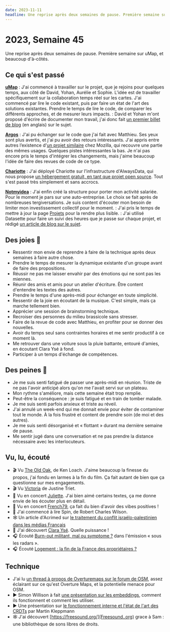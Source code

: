 ```yaml
---
date: 2023-11-11
headline: Une reprise après deux semaines de pause. Première semaine sur uMap, et beaucoup d'à-côtés.
---
```


# 2023, Semaine 45

Une reprise après deux semaines de pause. Première semaine sur uMap, et beaucoup d'à-côtés.

## Ce qui s'est passé

**[uMap](https://umap.openstreetmap.fr/)**
: J'ai commencé à travailler sur le projet, que je rejoins pour quelques temps, aux côté de David, Yohan, Aurélie et Sophie. L'idée est de travailler spécifiquement sur la collaboration temps réel sur les cartes. J'ai commencé par lire le code existant, puis par faire un état de l'art des solutions existantes. Prendre le temps de lire le code, de comparer les différents approches, et de mesurer leurs impacts.
: David et Yohan m'ont proposé d'écrire de documenter mon travail, j'ai donc fait [un premier billet de blog](/adding-real-time-collaboration-to-umap-first-week.html) (en anglais) sur le sujet.

**[Argos](https://framasoft.frama.io/framaspace/argos/)**
: J'ai pu échanger sur le code que j'ai fait avec Matthieu. Ses yeux sont plus avertis, et j'ai pu avoir des retours intéressants. J'ai appris entre autres l’existence d'[un projet similaire](https://github.com/mozilla-services/telescope) chez Mozilla, qui recouvre une partie des mêmes usages. Quelques pistes intéressantes la bas. Je n'ai pas encore pris le temps d'intégrer les changements, mais j'aime beaucoup l'idée de faire des revues de code de ce type.

**[Chariotte](https://chariotte.fr/)**
: J'ai déployé Chariotte sur l'infrastructure d'AlwaysData, qui nous propose [un hébergement gratuit, en tant que projet open source](https://www.alwaysdata.com/fr/open-source/). Tout s'est passé très simplement et sans accrocs.

**[Notmyidea](https://notmyidea.org/)**
: J'ai enfin créé la structure pour porter mon activité salariée. Pour le moment je pars sur une auto-entreprise. Le choix se fait après de nombreuses tergiversations. Je suis content d'écouter mon besoin de limiter mon investissement collectif pour le moment.
: J'ai pris le temps de mettre à jour la page [Projets](/projets.html) pour la rendre plus lisible.
: J'ai utilisé Datasette pour faire un suivi des heures que je passe sur chaque projet, et rédigé [un article de blog sur le sujet](/using-datasette-for-tracking-my-professional-activity.html).

## Des joies 🤗

- Ressentir mon envie de reprendre à faire de la technique après deux semaines à faire autre chose.
- Prendre le temps de mesurer la dynamique existante d'un groupe avant de faire des propositions.
- Réussir ne pas me laisser envahir par des émotions qui ne sont pas les miennes.
- Réunir des amis et amis pour un atelier d'écriture. Être content d'entendre les textes des autres.
- Prendre le temps d'une après-midi pour échanger en toute simplicité.
- Ressentir de la joie en écoutant de la musique. C'est simple, mais ça marche tellement bien.
- Apprécier une session de brainstorming technique.
- Recroiser des personnes du milieu brassicole sans stresser.
- Faire de la revue de code avec Matthieu, en profiter pour se donner des nouvelles.
- Avoir du temps seul sans contraintes horaires et me sentir productif à ce moment là.
- Me retrouver dans une voiture sous la pluie battante, entouré d'amies, en écoutant Clara Ysé à fond.
- Participer à un temps d'échange de compétences. 

## Des peines 😬

- Je me suis senti fatigué de passer une après-midi en réunion. Triste de ne pas l'avoir anticipé alors qu'on me l'avait servi sur un plateau.
- Mon rythme s'améliore, mais cette semaine était trop remplie.
- Peut-être la conséquence : je suis fatigué et en train de tomber malade.
- Je me suis senti parfois anxieux et triste au réveil.
- J'ai annulé un week-end qui me donnait envie pour éviter de contaminer tout le monde. À la fois frustré et content de prendre soin (de moi et des autres).
- Je me suis senti désorganisé et « flottant » durant ma dernière semaine de pause.
- Me sentir jugé dans une conversation et ne pas prendre la distance nécessaire avec les interlocuteurs.

## Vu, lu, écouté

- 🎬 Vu [The Old Oak](https://fr.wikipedia.org/wiki/The_Old_Oak), de Ken Loach. J'aime beaucoup la finesse du propos, j'ai fondu en larmes à la fin du film. Ça fait autant de bien que ça questionne sur mes engagements.
- 🎬 Vu [Victoria](https://fr.wikipedia.org/wiki/Victoria_(film,_2016)) de Justine Triet.
- 🎵 Vu en concert [Juliette](https://fr.wikipedia.org/wiki/Juliette_(chanteuse)). J'ai bien aimé certains textes, ça me donne envie de les écouter plus en détail.
- 🎵 Vu en concert [French79](https://fr.wikipedia.org/wiki/French_79), ça fait du bien d'avoir des vibes positives !
- 📖 J'ai commencé à lire Spin, de Robert Charles Wilson.
- 🕸️ Un article d'Acrimed sur [le traitement du conflit israélo-palestinien dans les médias Français](https://www.acrimed.org/Conflit-israelo-palestinien-calomnies-mediatiques)
- 🎵 J'ai découvert [Clara Ysé](https://www.youtube.com/watch?v=YvQAYUb9mu8). Quelle puissance !
- 🎧 Écouté [Burn-out militant, mal ou symptome ?](https://www.radiofrance.fr/franceculture/podcasts/sous-les-radars/burn-out-militant-mal-ou-symptome-2399524) dans l'émission « sous les radars ».
- 🎧 Écouté [Logement : la fin de la France des propriétaires ?](https://www.radiofrance.fr/franceculture/podcasts/sous-les-radars/logement-la-fin-de-la-france-des-proprietaires-3511615) 

## Technique

- J'ai lu [un thread à propos de Overturemaps sur le forum de OSM](https://community.openstreetmap.org/t/overturemaps-org-big-businesses-osmf-alternative/6760/7), assez éclairant sur ce qu'est Overture Maps, et la potentielle menace pour OSM.
- ▶︎ Simon Willison à fait [une présentation sur les embeddings](https://www.youtube.com/watch?v=ArnMdc-ICCM&t), comment ils fonctionnent et comment les utiliser. 
- ▶︎ Une présentation sur [le fonctionnement interne et l'état de l'art des CRDTs](https://www.youtube.com/watch?v=x7drE24geUw) par Martin Kleppmann
- 🕸️ J'ai découvert [https://freesound.org/](Freesound..org) grace à Sam : une bibliothèque de sons libres de droits.